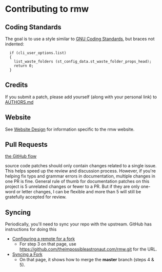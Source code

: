 # Contributing to rmw

## Coding Standards ##

The goal is to use a style similar to [GNU Coding
Standards](https://www.gnu.org/prep/standards/html_node/Formatting.html#Formatting),
but braces not indented:

```
  if (cli_user_options.list)
  {
    list_waste_folders (st_config_data.st_waste_folder_props_head);
    return 0;
  }
```

## Credits ##

If you submit a patch, please add yourself (along with your personal
link) to
[AUTHORS.md](https://github.com/theimpossibleastronaut.com/rmw/blob/master/AUTHORS.md)

## Website

See [Website Design](https://remove-to-waste.info/website-design.html)
for information specific to the rmw website.

## Pull Requests ##

[the GitHub flow](https://guides.github.com/introduction/flow/)

source code patches should only contain changes related to a single
issue. This helps speed up the review and discussion process. However,
if you're helping fix typs and grammar errors in documentation,
multiple changes in one PR is fine. General rule of thumb for
documentation patches on this project is 5 unrelated changes or fewer
to a PR. But if they are only one-word or letter changes, I can be
flexible and more than 5 will still be gratefully accepted for review.

## Syncing ##

Periodically, you'll need to sync your repo with the upstream.
GitHub has instructions for doing this

* [Configuring a remote for a fork](https://help.github.com/articles/configuring-a-remote-for-a-fork/)
  * For step 3 on that page, use https://github.com/theimpossibleastronaut.com/rmw.git for the URL.
* [Syncing a Fork](https://help.github.com/articles/syncing-a-fork/)
  * On that page, it shows how to merge the **master** branch (steps 4 & 5).
